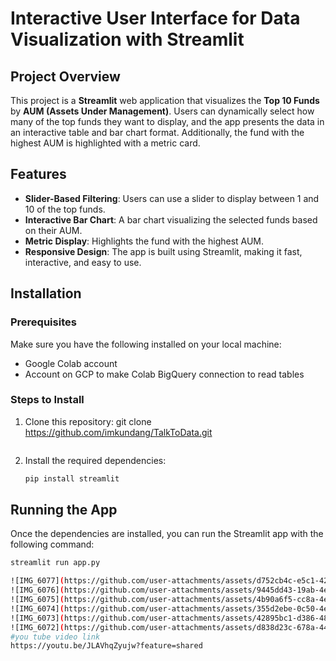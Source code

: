 # Interactive User Interface for Data Visualization with Streamlit

## Project Overview

This project is a **Streamlit** web application that visualizes the **Top 10 Funds** by **AUM (Assets Under Management)**. 
Users can dynamically select how many of the top funds they want to display, and the app presents the data in an interactive table and bar chart format. 
Additionally, the fund with the highest AUM is highlighted with a metric card.

## Features

- **Slider-Based Filtering**: Users can use a slider to display between 1 and 10 of the top funds.
- **Interactive Bar Chart**: A bar chart visualizing the selected funds based on their AUM.
- **Metric Display**: Highlights the fund with the highest AUM.
- **Responsive Design**: The app is built using Streamlit, making it fast, interactive, and easy to use.

## Installation

### Prerequisites

Make sure you have the following installed on your local machine:

- Google Colab account
- Account on GCP to make Colab BigQuery connection to read tables

### Steps to Install

1. Clone this repository:
   git clone https://github.com/imkundang/TalkToData.git
    ```bash
    
    ```

3. Install the required dependencies:
    ```bash
    pip install streamlit
    ```

## Running the App

Once the dependencies are installed, you can run the Streamlit app with the following command:

```bash
streamlit run app.py

![IMG_6077](https://github.com/user-attachments/assets/d752cb4c-e5c1-4254-b906-e49cddca12b6)
![IMG_6076](https://github.com/user-attachments/assets/9445dd43-19ab-4e5d-90f3-6dedacecd921)
![IMG_6075](https://github.com/user-attachments/assets/4b90a6f5-cc8a-4e37-8b79-db87106c6342)
![IMG_6074](https://github.com/user-attachments/assets/355d2ebe-0c50-4ef6-80d5-1d423c749864)
![IMG_6073](https://github.com/user-attachments/assets/42895bc1-d386-48af-8027-919a4e9cd870)
![IMG_6072](https://github.com/user-attachments/assets/d838d23c-678a-441c-ae8e-95e05bad852d)
#you tube video link
https://youtu.be/JLAVhqZyujw?feature=shared

